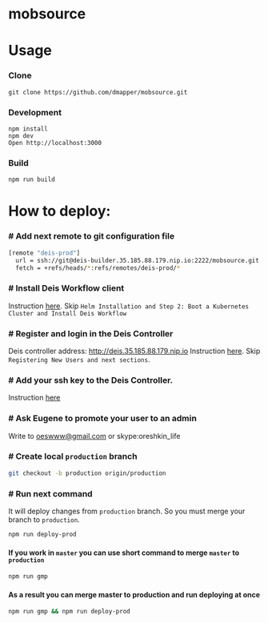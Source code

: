 # mobsource

# Usage
### Clone
```
git clone https://github.com/dmapper/mobsource.git
```
### Development
```
npm install
npm dev
Open http://localhost:3000
```
### Build
```
npm run build
```

# How to deploy:

### # Add next remote to git configuration file

```bash
[remote "deis-prod"]
  url = ssh://git@deis-builder.35.185.88.179.nip.io:2222/mobsource.git
  fetch = +refs/heads/*:refs/remotes/deis-prod/*
```
### # Install Deis Workflow client

Instruction [here](https://deis.com/docs/workflow/quickstart/install-cli-tools/).
Skip `Helm Installation and Step 2: Boot a Kubernetes Cluster and Install Deis Workflow`

### # Register and login in the Deis Controller

Deis controller address: http://deis.35.185.88.179.nip.io
Instruction [here](https://deis.com/docs/workflow/users/registration/).
Skip `Registering New Users and next sections`.

### # Add your ssh key to the Deis Controller.

Instruction [here](https://deis.com/docs/workflow/users/ssh-keys/)

### # Ask Eugene to promote your user to an admin

Write to oeswww@gmail.com or skype:oreshkin_life

### # Create local `production` branch

```bash
git checkout -b production origin/production
```

### # Run next command

It will deploy changes from `production` branch. So you must merge your branch to `production`.

```bash
npm run deploy-prod
```

#### If you work in `master` you can use short command to merge `master` to `production`

```bash
npm run gmp
```

#### As a result you can merge master to production and run deploying at once

```bash
npm run gmp && npm run deploy-prod
```